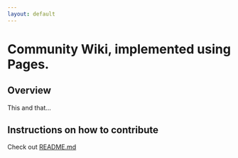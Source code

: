 ```yaml
---
layout: default
---
```


# Community Wiki, implemented using Pages.

## Overview

This and that...

## Instructions on how to contribute

Check out [README.md](blob/gh-pages/README.md)

